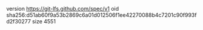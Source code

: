 version https://git-lfs.github.com/spec/v1
oid sha256:d51ab60f9a53b2869c6a01d012506f1ee42270088b4c7201c90f993fd2f30277
size 4551
